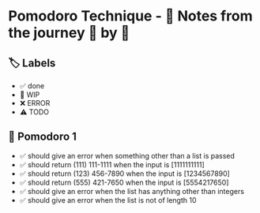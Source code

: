 # Pomodoro Technique - 📝 Notes from the journey 🍅 by 🍅


## 🏷️ Labels

- ✅ done
- 🚧 WIP
- ❌ ERROR
- ⚠ TODO

## 🍅 Pomodoro 1

- ✅ should give an error when something other than a list is passed
- ✅ should return (111) 111-1111 when the input is [1111111111]
- ✅ should return (123) 456-7890 when the input is [1234567890]
- ✅ should return (555) 421-7650 when the input is [5554217650]
- ✅ should give an error when the list has anything other than integers
- ✅ should give an error when the list is not of length 10
